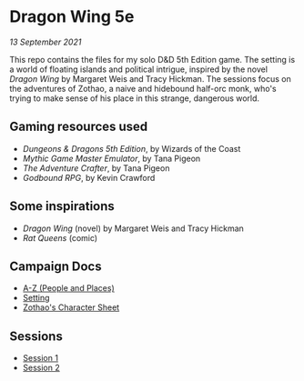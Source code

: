 # Dragon Wing 5e

*13 September 2021*

This repo contains the files for my solo D&D 5th Edition game. The setting is a world of floating islands and political intrigue, inspired by the novel *Dragon Wing* by Margaret Weis and Tracy Hickman. The sessions focus on the adventures of Zothao, a naive and hidebound half-orc monk, who's trying to make sense of his place in this strange, dangerous world.

## Gaming resources used

- *Dungeons & Dragons 5th Edition*, by Wizards of the Coast
- *Mythic Game Master Emulator*, by Tana Pigeon
- *The Adventure Crafter*, by Tana Pigeon
- *Godbound RPG*, by Kevin Crawford

## Some inspirations

- *Dragon Wing* (novel) by Margaret Weis and Tracy Hickman
- *Rat Queens* (comic)

## Campaign Docs

- [A-Z \(People and Places\)](https://github.com/jimmyturnip/dragon-wing-5e/blob/master/a-z.md)
- [Setting](https://github.com/jimmyturnip/dragon-wing-5e/blob/master/setting.md)
- [Zothao's Character Sheet](https://github.com/jimmyturnip/dragon-wing-5e/blob/master/pc-zothao.md)

## Sessions

- [Session 1](https://github.com/jimmyturnip/dragon-wing-5e/blob/master/session-01.md)
- [Session 2](https://github.com/jimmyturnip/dragon-wing-5e/blob/master/session-02.md)

